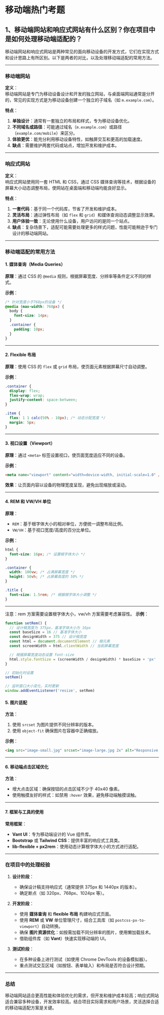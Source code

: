 <!-- @format -->

# 移动端热门考题

## 1、移动端网站和响应式网站有什么区别？你在项目中是如何处理移动端适配的？

移动端网站和响应式网站是两种常见的面向移动设备的开发方式，它们在实现方式和设计思路上有所区别。以下是两者的对比，以及处理移动端适配的常用方法。

---

### **移动端网站**

**定义**：  
移动端网站是专门为移动设备设计和开发的独立网站，与桌面端网站通常是分开的，常见的实现方式是为移动设备创建一个独立的子域名（如 `m.example.com`）。

**特点**：

1. **单独设计**：通常有一套独立的布局和样式，专为移动设备优化。
2. **不同域名或路径**：可能通过域名（`m.example.com`）或路径（`example.com/mobile`）来区分。
3. **体验更优**：能充分利用移动设备特性，如触屏交互和更高的加载速度。
4. **缺点**：需要维护两套代码或站点，增加开发和维护成本。

---

### **响应式网站**

**定义**：  
响应式网站使用同一套 HTML 和 CSS，通过 CSS 媒体查询等技术，根据设备的屏幕大小动态调整布局，使网站在桌面端和移动端均能良好显示。

**特点**：

1. **一套代码**：基于同一个代码库，节省了开发和维护成本。
2. **灵活布局**：通过弹性布局（如 `flex` 和 `grid`）和媒体查询动态调整显示效果。
3. **用户体验一致**：无论使用什么设备，用户访问的是同一个站点。
4. **缺点**：复杂场景下，适配可能需要处理更多的样式问题，性能可能稍逊于专门设计的移动端网站。

---

### **移动端适配的常用方法**

#### 1. **媒体查询（Media Queries）**

**原理**：通过 CSS 的 `@media` 规则，根据屏幕宽度、分辨率等条件定义不同的样式。

**示例**：

```css
/* 针对宽度小于768px的设备 */
@media (max-width: 768px) {
  body {
    font-size: 14px;
  }
  .container {
    padding: 10px;
  }
}
```

---

#### 2. **Flexible 布局**

**原理**：使用 CSS 的 `flex` 或 `grid` 布局，使页面元素根据屏幕尺寸自动调整。

**示例**：

```css
.container {
  display: flex;
  flex-wrap: wrap;
  justify-content: space-between;
}

.item {
  flex: 1 1 calc(50% - 10px); /* 动态分配宽度 */
  margin: 5px;
}
```

---

#### 3. **视口设置（Viewport）**

**原理**：通过 `<meta>` 标签设置视口，使页面宽度适应不同的设备。

**示例**：

```html
<meta name="viewport" content="width=device-width, initial-scale=1.0" />
```

**效果**：让页面内容以设备的物理宽度呈现，避免出现缩放或滚动。

---

#### 4. **REM 和 VW/VH 单位**

**原理**：

- `REM`：基于根字体大小的相对单位，方便统一调整布局比例。
- `VW/VH`：基于视口宽度/高度的百分比单位。

**示例**：

```css
html {
  font-size: 16px; /* 设置根字体大小 */
}

.container {
  width: 100vw; /* 占满屏幕宽度 */
  height: 50vh; /* 占屏幕高度的 50% */
}

.title {
  font-size: 1.5rem; /* 根据根字体大小调整 */
}
```

---

注意：rem 方案需要设置根字体大小，vw/vh 方案需要考虑兼容性。
**示例**：

```javascript
function setRem() {
  // 设计稿宽度为 375px，基准字体大小为 16px
  const baseSize = 16 // 基准字体大小
  const designWidth = 375 // 设计稿宽度
  const html = document.documentElement // 根元素
  const screenWidth = html.clientWidth // 当前屏幕宽度

  // 根据屏幕宽度动态设置 font-size
  html.style.fontSize = (screenWidth / designWidth) * baseSize + 'px'
}

// 初始化时设置
setRem()

// 监听窗口大小变化，实时更新
window.addEventListener('resize', setRem)
```

#### 5. **图片适配**

**方法**：

1. 使用 `srcset` 为图片提供不同分辨率的版本。
2. 使用 `object-fit` 确保图片在容器中正确缩放。

**示例**：

```html
<img src="image-small.jpg" srcset="image-large.jpg 2x" alt="Responsive Image" />
```

---

#### 6. **移动端点击区域优化**

**方法**：

- 增大点击区域：确保按钮的点击区域不少于 40x40 像素。
- 使用触摸友好的样式：如禁用 `:hover` 效果，避免移动端触摸误触。

---

#### 7. **框架与工具的使用**

**常用框架**：

- **Vant UI**：专为移动端设计的 Vue 组件库。
- **Bootstrap** 或 **Tailwind CSS**：提供丰富的响应式工具类。
- **lib-flexible + px2rem**：使用动态计算根字体大小的方式进行适配。

---

### **在项目中的处理经验**

1. **设计阶段**：

   - 确保设计稿支持响应式（通常提供 375px 和 1440px 的版本）。
   - 确定断点（如 320px、768px、1024px 等）。

2. **开发阶段**：

   - 使用 **媒体查询** 和 **flexible 布局** 构建响应式页面。
   - 使用 **REM** 或 **VW** 单位管理尺寸，结合工具库（如 `postcss-px-to-viewport`）自动转换。
   - 确保 **图片资源优化**：如按需加载不同分辨率的图片，使用懒加载技术。
   - 借助组件库（如 **Vant**）快速实现移动端的 UI。

3. **测试阶段**：
   - 在多种设备上进行测试（如使用 Chrome DevTools 的设备模拟器）。
   - 重点测试交互区域（如按钮、表单输入）和布局是否符合设计预期。

---

### **总结**

移动端网站适合更高性能和体验优化的需求，但开发和维护成本较高；响应式网站适合兼容多种设备，开发效率较高。结合项目实际需求和用户场景，灵活选择合适的移动端适配方案是关键。
